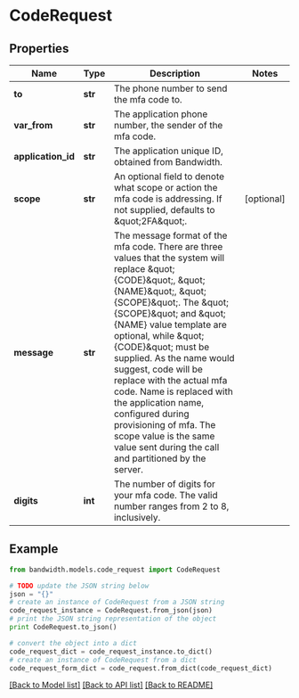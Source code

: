 # CodeRequest


## Properties
Name | Type | Description | Notes
------------ | ------------- | ------------- | -------------
**to** | **str** | The phone number to send the mfa code to. | 
**var_from** | **str** | The application phone number, the sender of the mfa code. | 
**application_id** | **str** | The application unique ID, obtained from Bandwidth. | 
**scope** | **str** | An optional field to denote what scope or action the mfa code is addressing.  If not supplied, defaults to \&quot;2FA\&quot;. | [optional] 
**message** | **str** | The message format of the mfa code.  There are three values that the system will replace \&quot;{CODE}\&quot;, \&quot;{NAME}\&quot;, \&quot;{SCOPE}\&quot;.  The \&quot;{SCOPE}\&quot; and \&quot;{NAME} value template are optional, while \&quot;{CODE}\&quot; must be supplied.  As the name would suggest, code will be replace with the actual mfa code.  Name is replaced with the application name, configured during provisioning of mfa.  The scope value is the same value sent during the call and partitioned by the server. | 
**digits** | **int** | The number of digits for your mfa code.  The valid number ranges from 2 to 8, inclusively. | 

## Example

```python
from bandwidth.models.code_request import CodeRequest

# TODO update the JSON string below
json = "{}"
# create an instance of CodeRequest from a JSON string
code_request_instance = CodeRequest.from_json(json)
# print the JSON string representation of the object
print CodeRequest.to_json()

# convert the object into a dict
code_request_dict = code_request_instance.to_dict()
# create an instance of CodeRequest from a dict
code_request_form_dict = code_request.from_dict(code_request_dict)
```
[[Back to Model list]](../README.md#documentation-for-models) [[Back to API list]](../README.md#documentation-for-api-endpoints) [[Back to README]](../README.md)


